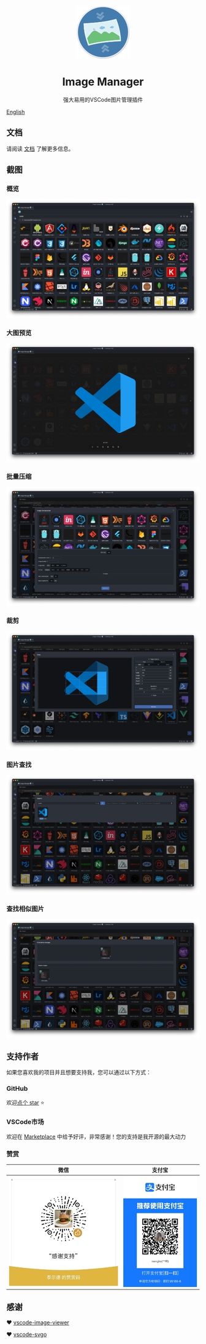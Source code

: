 <p align='center'>
  <a href='https://github.com/hemengke1997/vscode-image-manager' target="_blank" rel='noopener noreferrer'>
    <img width='140' src='./assets/logo.png' alt='logo' />
  </a>
</p>

<h1 align='center'>Image Manager</h1>

<p align='center'>强大易用的VSCode图片管理插件<p>

[English](./README.md)

## 文档

请阅读 [文档](https://hemengke1997.github.io/vscode-image-manager/zh/) 了解更多信息。

## 截图

### 概览

![overview](./screenshots/overview.png)

### 大图预览

![preview](./screenshots/preview.png)

### 批量压缩

![compression](./screenshots/compression.png)

### 裁剪

![crop](./screenshots/crop.png)

### 图片查找

![search](./screenshots/search.png)

### 查找相似图片

![find-similarity](./screenshots/find-similarity.png)

## 支持作者

如果您喜欢我的项目并且想要支持我，您可以通过以下方式：

### GitHub

欢迎[点个 star](https://github.com/hemengke1997/vscode-image-manager) ⭐️

### VSCode市场

欢迎在 [Marketplace](https://marketplace.visualstudio.com/items?itemName=minko.image-manager&ssr=false#review-details) 中给予好评，非常感谢！您的支持是我开源的最大动力

### 赞赏

| 微信                                       | 支付宝                                  |
| ------------------------------------------ | --------------------------------------- |
| <img src="./screenshots/wechatpay.jpeg" /> | <img src="./screenshots/alipay.jpeg" /> |

## 感谢

❤️ [vscode-image-viewer](https://github.com/ZhangJian1713/vscode-image-viewer)

❤️ [vscode-svgo](https://github.com/1000ch/vscode-svgo)
